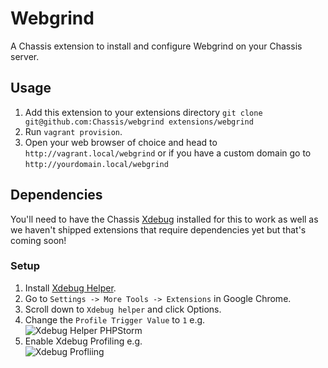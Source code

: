 # Webgrind
A Chassis extension to install and configure Webgrind on your Chassis server.

## Usage
1. Add this extension to your extensions directory `git clone git@github.com:Chassis/webgrind extensions/webgrind`
2. Run `vagrant provision`.
3. Open your web browser of choice and head to `http://vagrant.local/webgrind` or if you have a custom domain go to `http://yourdomain.local/webgrind`

## Dependencies

You'll need to have the Chassis [Xdebug](https://github.com/Chassis/Xdebug) installed for this to work as well as we haven't shipped extensions that require dependencies yet but that's coming soon!

### Setup
1. Install [Xdebug Helper](https://chrome.google.com/webstore/detail/xdebug-helper/eadndfjplgieldjbigjakmdgkmoaaaoc).
2. Go to `Settings -> More Tools -> Extensions` in Google Chrome.
3. Scroll down to `Xdebug helper` and click Options.
4. Change the `Profile Trigger Value` to `1` e.g.<br />![Xdebug Helper PHPStorm](https://bronsons-captured.s3.amazonaws.com/Xdebug_helper_2017-06-22_23-12-04.png)<br />
5. Enable Xdebug Profiling e.g.<br />![Xdebug Profliing](https://bronsons-captured.s3.amazonaws.com/profile.png)

